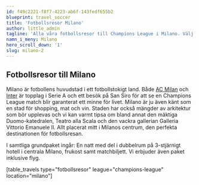 ```yaml
---
id: f49c2221-f8f7-4223-ab6f-143fedf655b2
blueprint: travel_soccer
title: 'Fotbollsresor Milano'
author: little_admin
tagline: 'Alla våra fotbollsresor till Champions League i Milano. Välj din match med biljett, hotell & flyg nedan.'
namn_i_meny: Milano
hero_scroll_down: '1'
slug: milano-2
---
```

<h2>Fotbollsresor till Milano</h2>
<p>Milano är fotbollens huvudstad i ett fotbollstokigt land. Både <a href="https://olka.se/fotbollsresor/serie-a/milano/ac-milan/">AC Milan</a> och <a href="https://olka.se/fotbollsresor/champions-league/milano/inter/">Inter</a> är topplag i Serie A och ett besök på San Siro för att se en Champions League match blir garanterat ett minne för livet. Milano är ju även känt som en stad för shopping, mat och vin. Staden har också mängder av arkitektur som bör upplevas och vi kan varmt tipsa om bland annat den mäktiga Duomo-katedralen, Teatro alla Scala och den vackra gallerian Galleria Vittorio Emanuele II. Allt placerat mitt i Milanos centrum, den perfekta destinationen för fotbollsresan.</p>
<p>I samtliga grundpaket ingår: En natt med del i dubbelrum på 3-stjärnigt hotell i centrala Milano, frukost samt matchbiljett. Vi erbjuder även paket inklusive flyg.</p>
<p>[table_travels type="fotbollsresor" league="champions-league" location="milano"]</p>
